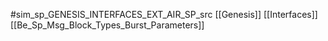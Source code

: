#sim_sp_GENESIS_INTERFACES_EXT_AIR_SP_src
[[Genesis]]
[[Interfaces]]
[[Be_Sp_Msg_Block_Types_Burst_Parameters]]
